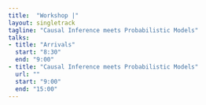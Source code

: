 ```yaml
---
title:  "Workshop |"
layout: singletrack
tagline: "Causal Inference meets Probabilistic Models"
talks:
- title: "Arrivals"
  start: "8:30"
  end: "9:00"
- title: "Causal Inference meets Probabilistic Models"
  url: ""
  start: "9:00"
  end: "15:00"
---
```

